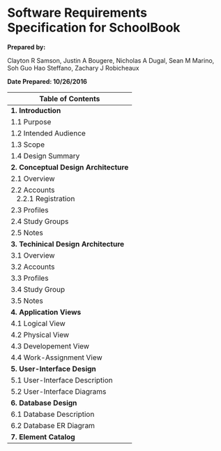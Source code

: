 # Software Requirements Specification for SchoolBook

**Prepared by:** 

Clayton R Samson, Justin A Bougere, Nicholas A Dugal, Sean M Marino, Soh Guo Hao Steffano, Zachary J Robicheaux

**Date Prepared: 10/26/2016**


| Table of Contents         |
| --- |
| **1. Introduction**                 |
|      1.1        Purpose        |
|      1.2        Intended Audience        |
|      1.3        Scope        |
|      1.4        Design Summary        |
| **2. Conceptual Design Architecture**   |
|      2.1        Overview        |
|      2.2        Accounts <br/> &nbsp;&nbsp; 2.2.1     Registration  |   
|      2.3        Profiles        |
|      2.4        Study Groups        |
|      2.5        Notes        |
| **3. Techinical Design Architecture** |
|      3.1        Overview        |
|      3.2        Accounts        |
|      3.3        Profiles        |
|      3.4        Study Group
|      3.5        Notes           |
| **4. Application Views** |
|      4.1        Logical View       |
|      4.2        Physical View         |
|      4.3        Developement View       |
|      4.4        Work-Assignment View        |
| **5. User-Interface Design** |
|      5.1        User-Interface Description        |
|      5.2        User-Interface Diagrams        |
| **6. Database Design** |
|      6.1        Database Description      |
|      6.2        Database ER Diagram       |
| **7. Element Catalog**  |
